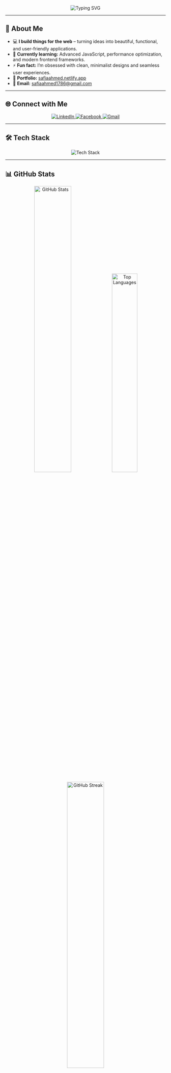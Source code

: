 <div align="center">
  <img src="https://readme-typing-svg.demolab.com?font=Fira+Code&weight=600&size=28&duration=4000&pause=1000&color=4F8CC9&center=true&vCenter=true&width=500&lines=Hi+%F0%9F%91%8B%2C+I'm+Safia+Ahmed;A+Frontend+Developer;From+Bangladesh" alt="Typing SVG" />
</div>

---

## 🚀 **About Me**

<!--<script src="https://unpkg.com/@dotlottie/player-component@2.7.12/dist/dotlottie-player.mjs" type="module"></script>-->
<!--<dotlottie-player src="https://lottie.host/4bf96981-a12c-42a6-a2dc-0d6322a9b81f/ggxGb46UJe.lottie" background="transparent" speed="1" style="width: 300px; height: 300px" loop autoplay></dotlottie-player>-->

- 💻 **I build things for the web** – turning ideas into beautiful, functional, and user-friendly applications.
- 🌱 **Currently learning:** Advanced JavaScript, performance optimization, and modern frontend frameworks.
- ⚡ **Fun fact:** I’m obsessed with clean, minimalist designs and seamless user experiences.
- 📌 **Portfolio:** [safiaahmed.netlify.app](https://safiaahmed.netlify.app/)
- 📧 **Email:** [safiaahmed1786@gmail.com](mailto:safiaahmed1786@gmail.com)

---

## 🌐 **Connect with Me**

<div align="center">
  <a href="https://linkedin.com/in/safiajotey" target="_blank">
    <img src="https://img.shields.io/badge/LinkedIn-0077B5?style=for-the-badge&logo=linkedin&logoColor=white" alt="LinkedIn" />
  </a>
  <a href="https://fb.com/safiajotey" target="_blank">
    <img src="https://img.shields.io/badge/Facebook-1877F2?style=for-the-badge&logo=facebook&logoColor=white" alt="Facebook" />
  </a>
  <a href="mailto:safiaahmed1786@gmail.com" target="_blank">
    <img src="https://img.shields.io/badge/Gmail-D14836?style=for-the-badge&logo=gmail&logoColor=white" alt="Gmail" />
  </a>
</div>

---

## 🛠️ **Tech Stack**

<div align="center">
  <img src="https://skillicons.dev/icons?i=html,css,js,ts,react,nextjs,remix,astro,redux,tailwind,bootstrap,mui,sass,git,github,vscode" alt="Tech Stack" />
</div>

---

## 📊 **GitHub Stats**

<div align="center">
  <img src="https://github-readme-stats.vercel.app/api?username=safiajotey&show_icons=true&theme=tokyonight" alt="GitHub Stats" width="48%" />
  <img src="https://github-readme-stats.vercel.app/api/top-langs/?username=safiajotey&layout=compact&theme=tokyonight" alt="Top Languages" width="40%" />
</div>

<div align="center">
  <img src="https://github-readme-streak-stats.herokuapp.com/?user=safiajotey&theme=tokyonight" alt="GitHub Streak" width="48%" />
</div>

<!------->

<!--## 🎨 **Featured Projects**-->

<!--<div align="center">-->
<!--  <a href="https://github.com/safiajotey/project-1">-->
<!--    <img src="https://github-readme-stats.vercel.app/api/pin/?username=safiajotey&repo=project-1&theme=tokyonight" alt="Project 1" width="48%" />-->
<!--  </a>-->
<!--  <a href="https://github.com/safiajotey/project-2">-->
<!--    <img src="https://github-readme-stats.vercel.app/api/pin/?username=safiajotey&repo=project-2&theme=tokyonight" alt="Project 2" width="48%" />-->
<!--  </a>-->
<!--</div>-->

<!------->

## 🎉 **Let's Build Something Amazing!**

<div align="center">
  <img src="https://cdn.dribbble.com/users/1059583/screenshots/4171367/coding-freak.gif" width="600" height="300" alt="Professional Coding Animation" />
</div>
